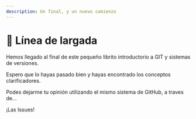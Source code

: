 ```yaml
---
description: Un final, y un nuevo comienzo
---
```


# 🏁 Línea de largada

Hemos llegado al final de este pequeño librito introductorio a GIT y sistemas de versiones.

Espero que lo hayas pasado bien y hayas encontrado los conceptos clarificadores.

Podes dejarme tu opinión utilizando el mismo sistema de GitHub, a traves de...

¡Las Issues!
